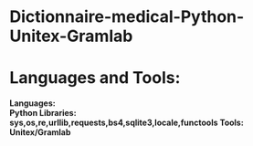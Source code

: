 # Dictionnaire-medical-Python-Unitex-Gramlab


# Languages and Tools:
<b> Languages:
  <br> Python
<b> Libraries:
  <br> sys,os,re,urllib,requests,bs4,sqlite3,locale,functools
<b> Tools:
  <br> Unitex/Gramlab
  

